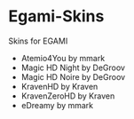 Egami-Skins
============

Skins for EGAMI

- Atemio4You by mmark
- Magic HD Night by DeGroov
- Magic HD Noire by DeGroov
- KravenHD by Kraven
- KravenZeroHD by Kraven
- eDreamy by mmark
